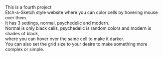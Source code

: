 This is a fourth project  
Etch-a-Sketch style website where you can color cells by hovering mouse over them.    
It has 3 settings, normal, psychedelic and modern.  
Normal is only black cells, psychedelic is random colors and modern is shades of black,  
where you can hover over the same cell to make it darker.  
You can also set the grid size to your desire to make something more complex or simple.
